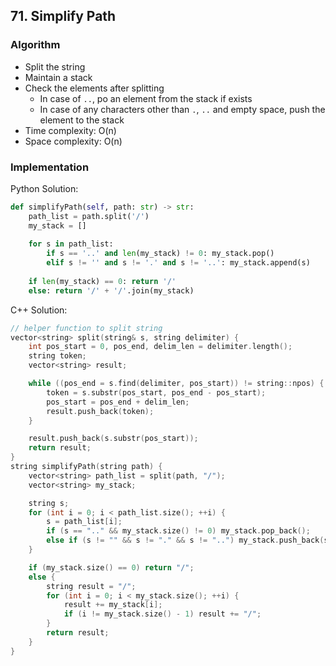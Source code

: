 ## 71. Simplify Path
### Algorithm
- Split the string
- Maintain a stack
- Check the elements after splitting
    - In case of `..`, po an element from the stack if exists
    - In case of any characters other than `.`, `..` and empty space, push the element to the stack
- Time complexity: O(n)
- Space complexity: O(n)
### Implementation
Python Solution:
```python
def simplifyPath(self, path: str) -> str:
    path_list = path.split('/')
    my_stack = []
    
    for s in path_list:
        if s == '..' and len(my_stack) != 0: my_stack.pop()
        elif s != '' and s != '.' and s != '..': my_stack.append(s)
    
    if len(my_stack) == 0: return '/'
    else: return '/' + '/'.join(my_stack)
```
C++ Solution:
```cpp
// helper function to split string
vector<string> split(string& s, string delimiter) {
    int pos_start = 0, pos_end, delim_len = delimiter.length();
    string token;
    vector<string> result;

    while ((pos_end = s.find(delimiter, pos_start)) != string::npos) {
        token = s.substr(pos_start, pos_end - pos_start);
        pos_start = pos_end + delim_len;
        result.push_back(token);
    }

    result.push_back(s.substr(pos_start));
    return result;
}
string simplifyPath(string path) {
    vector<string> path_list = split(path, "/");
    vector<string> my_stack;

    string s;
    for (int i = 0; i < path_list.size(); ++i) {
        s = path_list[i];
        if (s == ".." && my_stack.size() != 0) my_stack.pop_back();
        else if (s != "" && s != "." && s != "..") my_stack.push_back(s);
    }

    if (my_stack.size() == 0) return "/";
    else {
        string result = "/";
        for (int i = 0; i < my_stack.size(); ++i) {
            result += my_stack[i];
            if (i != my_stack.size() - 1) result += "/";
        }
        return result;
    }
}
```